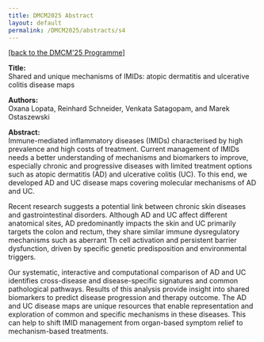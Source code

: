 ```yaml
---
title: DMCM2025 Abstract
layout: default
permalink: /DMCM2025/abstracts/s4
---
```


[[back to the DMCM'25 Programme]](https://disease-maps.io/DMCM2025/programme/)

**Title:** \
Shared and unique mechanisms of IMIDs: atopic dermatitis and ulcerative colitis disease maps

**Authors:** \
Oxana Lopata, Reinhard Schneider, Venkata Satagopam, and Marek Ostaszewski

**Abstract:** \
Immune-mediated inflammatory diseases (IMIDs) characterised by high prevalence and high costs of treatment. Current management of IMIDs needs a better understanding of mechanisms and biomarkers to improve, especially chronic and progressive diseases with limited treatment options such as atopic dermatitis (AD) and ulcerative colitis (UC). To this end, we developed AD and UC disease maps covering molecular mechanisms of AD and UC.

Recent research suggests a potential link between chronic skin diseases and gastrointestinal disorders. Although AD and UC affect different anatomical sites, AD predominantly impacts the skin and UC primarily targets the colon and rectum, they share similar immune dysregulatory mechanisms such as aberrant Th cell activation and persistent barrier dysfunction, driven by specific genetic predisposition and environmental triggers.

Our systematic, interactive and computational comparison of AD and UC identifies cross-disease and disease-specific signatures and common pathological pathways. Results of this analysis provide insight into shared biomarkers to predict disease progression and therapy outcome. The AD and UC disease maps are unique resources that enable representation and exploration of common and specific mechanisms in these diseases. This can help to shift IMID management from organ-based symptom relief to mechanism-based treatments.